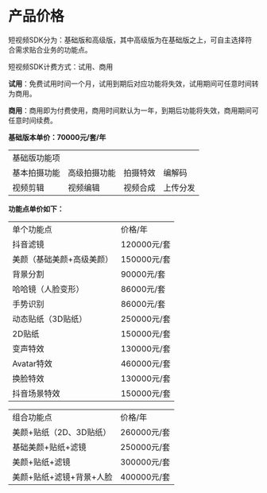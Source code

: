 # 产品价格


短视频SDK分为：基础版和高级版，其中高级版为在基础版之上，可自主选择符合需求贴合业务的功能点。

短视频SDK计费方式：试用、商用

**试用**：免费试用时间一个月，试用到期后对应功能将失效，试用期间可任意时间转为商用。

**商用**：商用即为付费使用，商用时间默认为一年，到期后功能将失效，商用期间可任意时间续费。

**基础版本单价：70000元/套/年**

|        |        |      |      |
| ------ | ------ | ---- | ---- |
| 基础版功能项 |        |      |      |
| 基本拍摄功能 | 高级拍摄功能 | 拍摄特效 | 编解码  |
| 视频剪辑   | 视频编辑   | 视频合成 | 上传分发 |

**功能点单价如下：**

|               |           |
| ------------- | --------- |
| 单个功能点         | 价格/年      |
| 抖音滤镜          | 120000元/套 |
| 美颜（基础美颜+高级美颜） | 150000元/套 |
| 背景分割          | 90000元/套  |
| 哈哈镜（人脸变形）     | 86000元/套  |
| 手势识别          | 86000元/套  |
| 动态贴纸（3D贴纸）    | 250000元/套 |
| 2D贴纸          | 150000元/套 |
| 变声特效          | 130000元/套 |
| Avatar特效      | 460000元/套 |
| 换脸特效          | 130000元/套 |
| 抖音场景特效        | 150000元/套 |

|                |           |
| -------------- | --------- |
| 组合功能点          | 价格/年      |
| 美颜+贴纸（2D、3D贴纸） | 260000元/套 |
| 基础美颜+贴纸+滤镜     | 250000元/套 |
| 美颜+贴纸+滤镜       | 300000元/套 |
| 美颜+贴纸+滤镜+背景+人脸 | 400000元/套 |
